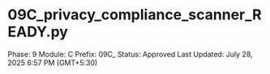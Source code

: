 # 09C_privacy_compliance_scanner_READY.py

Phase: 9
Module: C
Prefix: 09C_
Status: Approved
Last Updated: July 28, 2025 6:57 PM (GMT+5:30)
